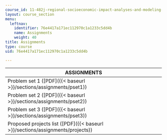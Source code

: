 ```yaml
---
course_id: 11-482j-regional-socioeconomic-impact-analyses-and-modeling-fall-2007
layout: course_section
menu:
  leftnav:
    identifier: 76e4417a171ec112970c1a1233c5dd4b
    name: Assignments
    weight: 40
title: Assignments
type: course
uid: 76e4417a171ec112970c1a1233c5dd4b

---
```


| ASSIGNMENTS |
| --- |
| Problem set 1 ([PDF]({{< baseurl >}}/sections/assignments/pset1)) |
| Problem set 2 ([PDF]({{< baseurl >}}/sections/assignments/pset2)) |
| Problem set 3 ([PDF]({{< baseurl >}}/sections/assignments/pset3)) |
| Proposed projects list ([PDF]({{< baseurl >}}/sections/assignments/projects))